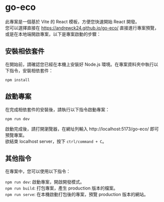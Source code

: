 # go-eco

此專案是一個基於 Vite 的 React 模板，方便您快速開始 React 開發。<br />
您可以選擇直接在 https://andrewck24.github.io/go-eco/ 直接進行專案預覽，<br />
或是在本地端開啟專案，以下是專案啟動的步驟：

## 安裝相依套件

在開始前，請確認您已經在本機上安裝好 Node.js 環境。在專案資料夾中執行以下指令，安裝相依套件：

```
npm install
```

## 啟動專案

在完成相依套件的安裝後，請執行以下指令啟動專案：

```
npm run dev
```

啟動完成後，請打開瀏覽器，在網址列輸入 http://localhost:5173/go-eco/ 即可預覽專案。<br />
欲結束 localhost server，按下 `ctrl/command + C`。<br />

## 其他指令

在專案中，您可以使用以下指令：

`npm run dev`: 啟動專案，開啟開發模式。<br />
`npm run build`: 打包專案，產生 production 版本的檔案。<br />
`npm run serve`: 在本機啟動打包後的專案，預覽 production 版本的網站。<br />
